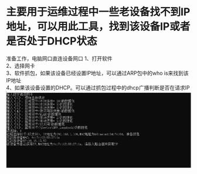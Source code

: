 # 主要用于运维过程中一些老设备找不到IP地址，可以用此工具，找到该设备IP或者是否处于DHCP状态  
准备工作，电脑网口直连设备网口
1、打开软件  
2、选择网卡  
3、软件抓包，如果该设备已经设置IP地址，可以通过ARP包中的who is来找到该IP地址  
4、如果该设备设置的DHCP。可以通过抓包过程中的dhcp广播判断是否在请求IP  
![Image text](https://github.com/trz0332/find_ip/blob/main/%E6%8D%95%E8%8E%B7.PNG)  
